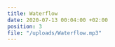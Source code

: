```yaml
---
title: Waterflow
date: 2020-07-13 00:04:00 +02:00
position: 3
file: "/uploads/Waterflow.mp3"
---
```


